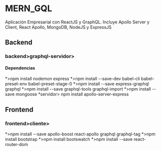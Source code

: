 # MERN_GQL
Aplicación Empresarial con ReactJS y GraphQL. Incluye Apollo Server y Client, React Apollo, MongoDB, NodeJS y ExpressJS

## Backend
### backend>graphql-servidor>

#### Dependencias
*>npm install nodemon express
*>npm install --save-dev babel-cli babel-preset-env babel-preset-stage-0
*>npm install --save express-graphql graphql
*>npm install --save graphql-tools graphql-import
*>npm install --save mongoose
*servidor> npm install apollo-server-express

## Frontend
### frontend>cliente>
*>npm install --save apollo-boost react-apollo graphql graphql-tag
*>npm install bootstrap
*>npm install bootswatch
*>npm install --save react-router-dom